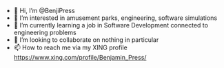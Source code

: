 - 👋 Hi, I’m @BenjiPress
- 👀 I’m interested in amusement parks, engineering, software simulations
- 🌱 I’m currently learning a job in Software Development connected to engineering problems
- 💞️ I’m looking to collaborate on nothing in particular
- 📫 How to reach me via my XING profile https://www.xing.com/profile/Benjamin_Press/

<!---
BenjiPress/BenjiPress is a ✨ special ✨ repository because its `README.md` (this file) appears on your GitHub profile.
You can click the Preview link to take a look at your changes.
--->
